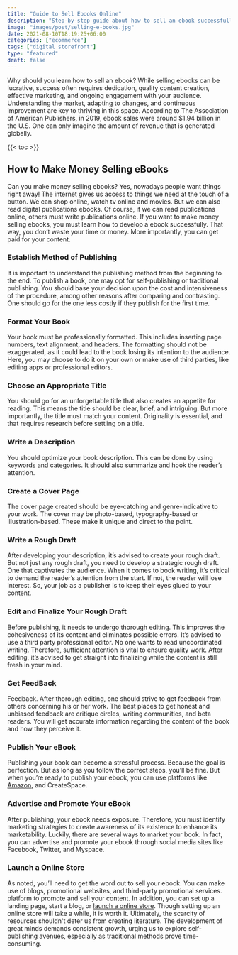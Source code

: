 ```yaml
---
title: "Guide to Sell Ebooks Online"
description: "Step-by-step guide about how to sell an ebook successfully. Discover essential methods of self publication."
image: "images/post/selling-e-books.jpg"
date: 2021-08-10T18:19:25+06:00
categories: ["ecommerce"]
tags: ["digital storefront"]
type: "featured"
draft: false
---
```


Why should you learn how to sell an ebook? While selling ebooks can be lucrative, success often requires dedication, quality content creation, effective marketing, and ongoing engagement with your audience. Understanding the market, adapting to changes, and continuous improvement are key to thriving in this space. According to The Association of American Publishers, in 2019, ebook sales were around $1.94 billion in the U.S. One can only imagine the amount of revenue that is generated globally.

{{< toc >}}

## How to Make Money Selling eBooks

Can you make money selling ebooks? Yes, nowadays people want things right away! The internet gives us access to things we need at the touch of a button. We can shop online, watch tv online and movies. But we can also read digital publications ebooks. Of course, if we can read publications online, others must write publications online. If you want to make money selling ebooks, you must learn how to develop a ebook successfully. That way, you don’t waste your time or money. More importantly, you can get paid for your content.

### Establish Method of Publishing

It is important to understand the publishing method from the beginning to the end. To publish a book, one may opt for self-publishing or traditional publishing. You should base your decision upon the cost and intensiveness of the procedure, among other reasons after comparing and contrasting. One should go for the one less costly if they publish for the first time.

### Format Your Book

Your book must be professionally formatted. This includes inserting page numbers, text alignment, and headers. The formatting should not be exaggerated, as it could lead to the book losing its intention to the audience. Here, you may choose to do it on your own or make use of third parties, like editing apps or professional editors.

### Choose an Appropriate Title

You should go for an unforgettable title that also creates an appetite for reading. This means the title should be clear, brief, and intriguing. But more importantly, the title must match your content. Originality is essential, and that requires research before settling on a title.

### Write a Description

You should optimize your book description. This can be done by using keywords and categories. It should also summarize and hook the reader’s attention.

### Create a Cover Page

The cover page created should be eye-catching and genre-indicative to your work. The cover may be photo-based, typography-based or illustration-based. These make it unique and direct to the point.

### Write a Rough Draft

After developing your description, it’s advised to create your rough draft. But not just any rough draft, you need to develop a strategic rough draft. One that captivates the audience.
When it comes to book writing, it’s critical to demand the reader’s attention from the start. If not, the reader will lose interest. So, your job as a publisher is to keep their eyes glued to your content.

### Edit and Finalize Your Rough Draft

Before publishing, it needs to undergo thorough editing. This improves the cohesiveness of its content and eliminates possible errors. It’s advised to use a third party professional editor. No one wants to read uncoordinated writing. Therefore, sufficient attention is vital to ensure quality work. After editing, it’s advised to get straight into finalizing while the content is still fresh in your mind.

### Get FeedBack

Feedback. After thorough editing, one should strive to get feedback from others concerning his or her work. The best places to get honest and unbiased feedback are critique circles, writing communities, and beta readers. You will get accurate information regarding the content of the book and how they perceive it.

### Publish Your eBook

Publishing your book can become a stressful process. Because the goal is perfection. But as long as you follow the correct steps, you’ll be fine. But when you’re ready to publish your ebook, you can use platforms like [Amazon](https://kdp.amazon.com/en_US/), and CreateSpace.

### Advertise and Promote Your eBook

After publishing, your ebook needs exposure. Therefore, you must identify marketing strategies to create awareness of its existence to enhance its marketability. Luckily, there are several ways to market your book. In fact, you can advertise and promote your ebook through social media sites like Facebook, Twitter, and Myspace.

### Launch a Online Store

As noted, you’ll need to get the word out to sell your ebook. You can make use of blogs, promotional websites, and third-party promotional services. platform to promote and sell your content. In addition, you can set up a landing page, start a blog, or [launch a online store](/blog/build-online-stores). Though setting up an online store will take a while, it is worth it. Ultimately, the scarcity of resources shouldn't deter us from creating literature. The development of great minds demands consistent growth, urging us to explore self-publishing avenues, especially as traditional methods prove time-consuming.
